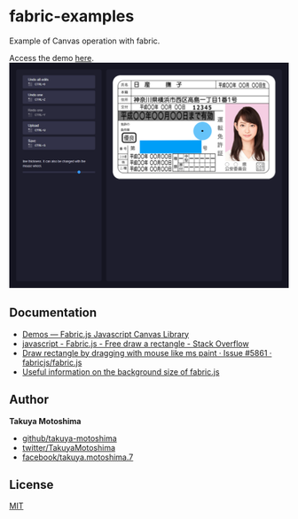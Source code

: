 # fabric-examples
Example of Canvas operation with fabric.

Access the demo [here](https://takuya-motoshima.github.io/fabric-examples/).
![demo.png](screencap/demo.png)

## Documentation
- [Demos — Fabric.js Javascript Canvas Library](http://fabricjs.com/demos/)
- [javascript - Fabric.js - Free draw a rectangle - Stack Overflow](https://stackoverflow.com/questions/9417603/fabric-js-free-draw-a-rectangle)
- [Draw rectangle by dragging with mouse like ms paint · Issue #5861 · fabricjs/fabric.js](https://github.com/fabricjs/fabric.js/issues/5861)
- [Useful information on the background size of fabric.js](https://stackoverflow.com/questions/44416109/canvas-client-size-in-fabric-js)

## Author
**Takuya Motoshima**

* [github/takuya-motoshima](https://github.com/takuya-motoshima)
* [twitter/TakuyaMotoshima](https://twitter.com/TakuyaMotoshima)
* [facebook/takuya.motoshima.7](https://www.facebook.com/takuya.motoshima.7)

## License
[MIT](LICENSE)